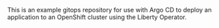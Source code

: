 This is an example gitops repository for use with Argo CD 
to deploy an application to an OpenShift cluster using the Liberty Operator.
